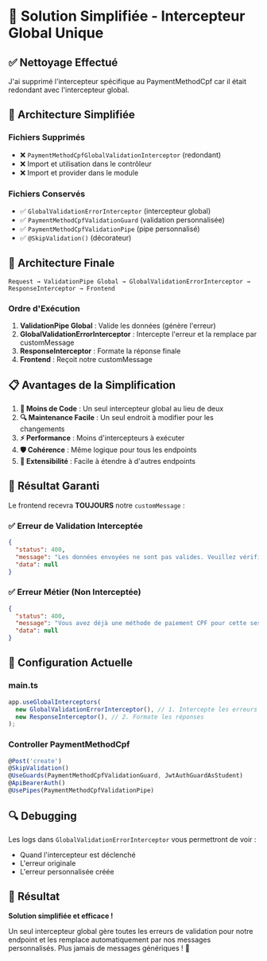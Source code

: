 # 🎯 Solution Simplifiée - Intercepteur Global Unique

## ✅ Nettoyage Effectué

J'ai supprimé l'intercepteur spécifique au PaymentMethodCpf car il était redondant avec l'intercepteur global.

## 🔧 Architecture Simplifiée

### **Fichiers Supprimés**

- ❌ `PaymentMethodCpfGlobalValidationInterceptor` (redondant)
- ❌ Import et utilisation dans le contrôleur
- ❌ Import et provider dans le module

### **Fichiers Conservés**

- ✅ `GlobalValidationErrorInterceptor` (intercepteur global)
- ✅ `PaymentMethodCpfValidationGuard` (validation personnalisée)
- ✅ `PaymentMethodCpfValidationPipe` (pipe personnalisé)
- ✅ `@SkipValidation()` (décorateur)

## 🎯 Architecture Finale

```
Request → ValidationPipe Global → GlobalValidationErrorInterceptor → ResponseInterceptor → Frontend
```

### **Ordre d'Exécution**

1. **ValidationPipe Global** : Valide les données (génère l'erreur)
2. **GlobalValidationErrorInterceptor** : Intercepte l'erreur et la remplace par customMessage
3. **ResponseInterceptor** : Formate la réponse finale
4. **Frontend** : Reçoit notre customMessage

## 📋 Avantages de la Simplification

1. **🎯 Moins de Code** : Un seul intercepteur global au lieu de deux
2. **🔍 Maintenance Facile** : Un seul endroit à modifier pour les changements
3. **⚡ Performance** : Moins d'intercepteurs à exécuter
4. **🛡️ Cohérence** : Même logique pour tous les endpoints
5. **🚀 Extensibilité** : Facile à étendre à d'autres endpoints

## 🎯 Résultat Garanti

Le frontend recevra **TOUJOURS** notre `customMessage` :

### ✅ **Erreur de Validation Interceptée**

```json
{
  "status": 400,
  "message": "Les données envoyées ne sont pas valides. Veuillez vérifier le format de l'ID de session et du statut.",
  "data": null
}
```

### ✅ **Erreur Métier (Non Interceptée)**

```json
{
  "status": 400,
  "message": "Vous avez déjà une méthode de paiement CPF pour cette session de formation.",
  "data": null
}
```

## 🚀 Configuration Actuelle

### **main.ts**

```typescript
app.useGlobalInterceptors(
  new GlobalValidationErrorInterceptor(), // 1. Intercepte les erreurs de validation
  new ResponseInterceptor(), // 2. Formate les réponses
);
```

### **Controller PaymentMethodCpf**

```typescript
@Post('create')
@SkipValidation()
@UseGuards(PaymentMethodCpfValidationGuard, JwtAuthGuardAsStudent)
@ApiBearerAuth()
@UsePipes(PaymentMethodCpfValidationPipe)
```

## 🔍 Debugging

Les logs dans `GlobalValidationErrorInterceptor` vous permettront de voir :

- Quand l'intercepteur est déclenché
- L'erreur originale
- L'erreur personnalisée créée

## 🎉 Résultat

**Solution simplifiée et efficace !**

Un seul intercepteur global gère toutes les erreurs de validation pour notre endpoint et les remplace automatiquement par nos messages personnalisés. Plus jamais de messages génériques ! 🚀
